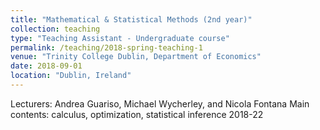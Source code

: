 ```yaml
---
title: "Mathematical & Statistical Methods (2nd year)"
collection: teaching
type: "Teaching Assistant - Undergraduate course"
permalink: /teaching/2018-spring-teaching-1
venue: "Trinity College Dublin, Department of Economics"
date: 2018-09-01
location: "Dublin, Ireland"
---
```


Lecturers: Andrea Guariso, Michael Wycherley, and Nicola Fontana
Main contents: calculus, optimization, statistical inference
2018-22

